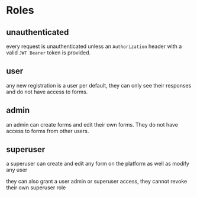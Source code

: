 # Roles

## unauthenticated

every request is unauthenticated unless an `Authorization` 
header with a valid `JWT Bearer` token is provided.

## user

any new registration is a user per default, they can only see their 
responses and do not have access to forms.

## admin

an admin can create forms and edit their own forms. They do not 
have access to forms from other users.

## superuser

a superuser can create and edit any form on the platform as well as
modify any user

they can also grant a user admin or superuser access, they cannot revoke
their own superuser role
